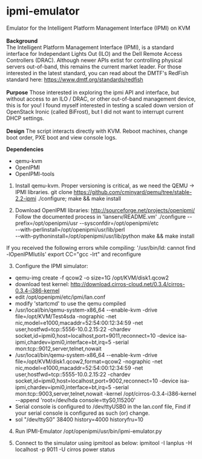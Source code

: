 # ipmi-emulator
Emulator for the Intelligent Platform Management Interface (IPMI) on KVM
<br><br>
<b>Background</b><br>
The Intelligent Platform Management Interface (IPMI), is a standard interface for Independant Lights Out (ILO) and the Dell Remote Access Controllers (DRAC). Although newer APIs extist for controlling physical servers out-of-band, this remains the current market leader. For those interested in the latest standard, you can read about the DMTF's RedFish standard here: https://www.dmtf.org/standards/redfish <br>
<br>
<b>Purpose</b>
Those interested in exploring the ipmi API and interface, but without access to an ILO / DRAC, or other out-of-band management device, this is for you! I found myself interested in testing a scaled down version of OpenStack Ironic (called BiFrost), but I did not want to interrupt current DHCP settings.<br>
<br>
<b>Design</b>
The script interacts directly with KVM. Reboot machines, change boot order, PXE boot and view console logs.

<b>Dependencies</b>
- qemu-kvm
- OpenIPMI
- OpenIPMI-tools

1) Install qemu-kvm. Proper versioning is critical, as we need the QEMU -> IPMI libraries.
   git clone https://github.com/cminyard/qemu/tree/stable-2.2-ipmi
   ./configure; make && make install
   
2) Download OpenIPMI libraries: http://sourceforge.net/projects/openipmi/
   Follow the documented process in 'lanserv/README.vm'
      ./configure --prefix=/opt/openipmi/usr --sysconfdir=/opt/openipmi/etc \
            --with-perlinstall=/opt/openipmi/usr/lib/perl \
            --with-pythoninstall=/opt/openipmi/usr/lib/python
      make && make install
      
If you received the following errors while compiling: 
'/usr/bin/ld: cannot find -lOpenIPMIutils'
export CC="gcc -lrt" and reconfigure

3) Configure the IPMI simulator:
- qemu-img create -f qcow2 -o size=1G /opt/KVM/disk1.qcow2
- download test kernel: http://download.cirros-cloud.net/0.3.4/cirros-0.3.4-i386-kernel
- edit /opt/openipmi/etc/ipmi/lan.conf
- modify 'startcmd' to use the qemu compiled
- /usr/local/bin/qemu-system-x86_64 --enable-kvm -drive file=/opt/KVM/Test4sda -nographic -net nic,model=e1000,macaddr=52:54:00:12:34:59 -net user,hostfwd=tcp::5556-10.0.2.15:22 -chardev socket,id=ipmi0,host=localhost,port=9011,reconnect=10 -device isa-ipmi,chardev=ipmi0,interface=bt,irq=5 -serial mon:tcp::9012,server,telnet,nowait
- /usr/local/bin/qemu-system-x86_64 --enable-kvm -drive file=/opt/KVM/disk1.qcow2,format=qcow2 -nographic -net nic,model=e1000,macaddr=52:54:00:12:34:59 -net user,hostfwd=tcp::5555-10.0.2.15:22 -chardev socket,id=ipmi0,host=localhost,port=9002,reconnect=10 -device isa-ipmi,chardev=ipmi0,interface=bt,irq=5 -serial mon:tcp::9003,server,telnet,nowait -kernel /opt/cirros-0.3.4-i386-kernel --append 'root=/dev/hda console=ttyS0,115200'
- Serial console is configured to /dev/ttyUSB0 in the lan.conf file, Find if your serial console is configured as such (or) change.
- sol "/dev/ttyS0" 38400 history=4000 historyfru=10

4) Run IPMI-Emulator
/opt/openipmi/usr/bin/ipmi-emulator.py

5) Connect to the simulator using ipmitool as below:
 ipmitool -I lanplus -H localhost -p 9011 -U cirros power status
